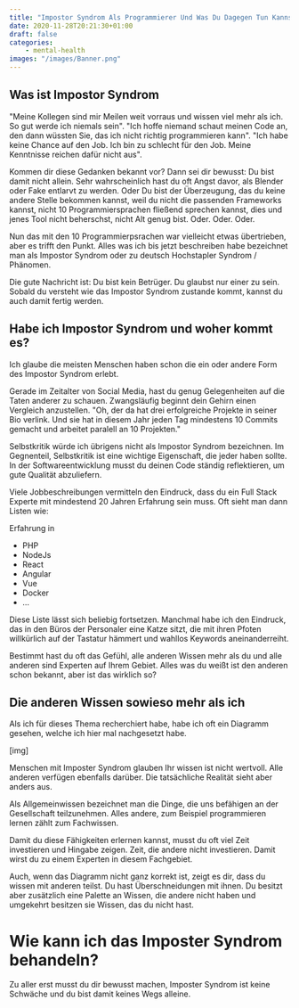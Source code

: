 ```yaml
---
title: "Impostor Syndrom Als Programmierer Und Was Du Dagegen Tun Kannst"
date: 2020-11-28T20:21:30+01:00
draft: false
categories:
    - mental-health
images: "/images/Banner.png"
---
```


## Was ist Impostor Syndrom

"Meine Kollegen sind mir Meilen weit vorraus und wissen viel mehr als ich. So gut werde ich niemals sein". "Ich hoffe niemand schaut meinen Code an, den dann wüssten Sie, das ich nicht richtig programmieren kann". "Ich habe keine Chance auf den Job. Ich bin zu schlecht für den Job. Meine Kenntnisse reichen dafür nicht aus".

Kommen dir diese Gedanken bekannt vor? Dann sei dir bewusst: Du bist damit nicht allein. Sehr wahrscheinlich hast du oft Angst davor, als Blender oder Fake entlarvt zu werden. Oder Du bist der Überzeugung, das du keine andere Stelle bekommen kannst, weil du nicht die passenden Frameworks kannst, nicht 10 Programmiersprachen fließend sprechen kannst, dies und jenes Tool nicht beherschst, nicht Alt genug bist. Oder. Oder. Oder. 

Nun das mit den 10 Programmierpsrachen war vielleicht etwas übertrieben, aber es trifft den Punkt. Alles was ich bis jetzt beschreiben habe bezeichnet man als Impostor Syndrom oder zu deutsch Hochstapler Syndrom / Phänomen. 

Die gute Nachricht ist: Du bist kein Betrüger. Du glaubst nur einer zu sein. Sobald du versteht wie das Impostor Syndrom zustande kommt, kannst du auch damit fertig werden.

## Habe ich Impostor Syndrom und woher kommt es?

Ich glaube die meisten Menschen haben schon die ein oder andere Form des Impostor Syndrom erlebt. 

Gerade im Zeitalter von Social Media, hast du genug Gelegenheiten auf die Taten anderer zu schauen. Zwangsläufig beginnt dein Gehirn einen Vergleich anzustellen. "Oh, der da hat drei erfolgreiche Projekte in seiner Bio verlink. Und sie hat in diesem Jahr jeden Tag mindestens 10 Commits gemacht und arbeitet paralell an 10 Projekten." 

Selbstkritik würde ich übrigens nicht als Impostor Syndrom bezeichnen. Im Gegnenteil, Selbstkritik ist eine wichtige Eigenschaft, die jeder haben sollte. In der Softwareentwicklung musst du deinen Code ständig reflektieren, um gute Qualität abzuliefern.

Viele Jobbeschreibungen vermitteln den Eindruck, dass du ein Full Stack Experte mit mindestend 20 Jahren Erfahrung sein muss. Oft sieht man dann Listen wie:

Erfahrung in
- PHP
- NodeJs
- React
- Angular
- Vue
- Docker
- ... 

Diese Liste lässt sich beliebig fortsetzen. Manchmal habe ich den Eindruck, das in den Büros der Personaler eine Katze sitzt, die mit ihren Pfoten willkürlich auf der Tastatur hämmert und wahllos Keywords aneinanderreiht.

Bestimmt hast du oft das Gefühl, alle anderen Wissen mehr als du und alle anderen sind Experten auf Ihrem Gebiet. Alles was du weißt ist den anderen schon bekannt, aber ist das wirklich so?

## Die anderen Wissen sowieso mehr als ich

Als ich für dieses Thema recherchiert habe, habe ich oft ein Diagramm gesehen, welche ich hier mal nachgesetzt habe.

[img]

Menschen mit Imposter Syndrom glauben Ihr wissen ist nicht wertvoll. Alle anderen verfügen ebenfalls darüber. Die tatsächliche Realität sieht aber anders aus. 

Als Allgemeinwissen bezeichnet man die Dinge, die uns befähigen an der Gesellschaft teilzunehmen. Alles andere, zum Beispiel programmieren lernen zählt zum Fachwissen. 

Damit du diese Fähigkeiten erlernen kannst, musst du oft viel Zeit investieren und Hingabe zeigen. Zeit, die andere nicht investieren. Damit wirst du zu einem Experten in diesem Fachgebiet.

Auch, wenn das Diagramm nicht ganz korrekt ist, zeigt es dir, dass du wissen mit anderen teilst. Du hast Überschneidungen mit ihnen. Du besitzt aber zusätzlich eine Palette an Wissen, die andere nicht haben und umgekehrt besitzen sie Wissen, das du nicht hast. 

# Wie kann ich das Imposter Syndrom behandeln?

Zu aller erst musst du dir bewusst machen, Imposter Syndrom ist keine Schwäche und du bist damit keines Wegs alleine. 
